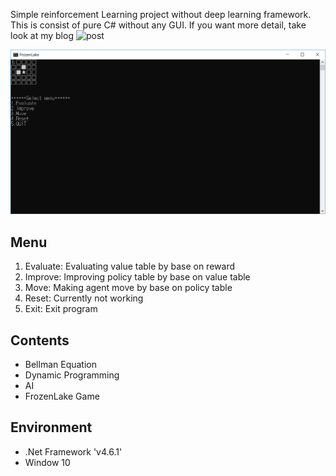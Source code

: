  Simple reinforcement Learning project without deep learning framework. This is consist of pure C# without any GUI. If you want more detail, take look at my blog ![post](https://sivese.github.io/c-sharp/reinforcementlearning/2018/08/30/FrozenLake_C/)

![Screenshot](https://raw.githubusercontent.com/sivese/SharpLearning/master/img/frozen_lake.PNG)


## Menu
1. Evaluate: Evaluating value table by base on reward
2. Improve: Improving policy table by base on value table
3. Move: Making agent move by base on policy table
4. Reset: Currently not working
5. Exit: Exit program

## Contents
- Bellman Equation
- Dynamic Programming
- AI
- FrozenLake Game

## Environment
- .Net Framework 'v4.6.1'
- Window 10
